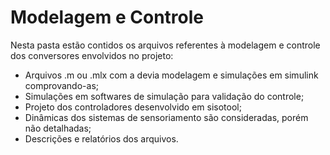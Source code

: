 # Modelagem e Controle

Nesta pasta estão contidos os arquivos referentes à modelagem e controle dos conversores envolvidos no projeto:

- Arquivos .m ou .mlx com a devia modelagem e simulações em simulink comprovando-as;
- Simulações em softwares de simulação para validação do controle;
- Projeto dos controladores desenvolvido em sisotool;
- Dinâmicas dos sistemas de sensoriamento são consideradas, porém não detalhadas;
- Descrições e relatórios dos arquivos.
